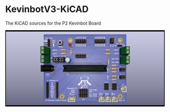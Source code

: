 # KevinbotV3-KiCAD
The KiCAD sources for the P2 Kevinbot Board

![Board](P2%20Kevinbot%20Board.png)
